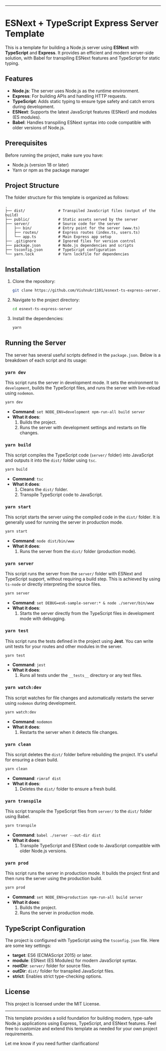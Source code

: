 
---

# ESNext + TypeScript Express Server Template

This is a template for building a Node.js server using **ESNext** with **TypeScript** and **Express**. It provides an efficient and modern server-side solution, with Babel for transpiling ESNext features and TypeScript for static typing.

## Features

- **Node.js**: The server uses Node.js as the runtime environment.
- **Express**: For building APIs and handling HTTP requests.
- **TypeScript**: Adds static typing to ensure type safety and catch errors during development.
- **ESNext**: Supports the latest JavaScript features (ESNext) and modules (ES modules).
- **Babel**: Handles transpiling ESNext syntax into code compatible with older versions of Node.js.

## Prerequisites

Before running the project, make sure you have:

- Node.js (version 18 or later)
- Yarn or npm as the package manager

## Project Structure

The folder structure for this template is organized as follows:

```
.
├── dist/               # Transpiled JavaScript files (output of the build)
├── public/             # Static assets served by the server
├── server/             # Source code for the server
│   ├── bin/            # Entry point for the server (www.ts)
│   ├── routes/         # Express routes (index.ts, users.ts)
│   └── app.ts          # Main Express app setup
├── .gitignore          # Ignored files for version control
├── package.json        # Node.js dependencies and scripts
├── tsconfig.json       # TypeScript configuration
└── yarn.lock           # Yarn lockfile for dependencies
```

## Installation

1. Clone the repository:

   ```bash
   git clone https://github.com/Vishnukr1101/esnext-ts-express-server.git
   ```

2. Navigate to the project directory:

   ```bash
   cd esnext-ts-express-server
   ```

3. Install the dependencies:

   ```bash
   yarn
   ```

## Running the Server

The server has several useful scripts defined in the `package.json`. Below is a breakdown of each script and its usage:

### `yarn dev`

This script runs the server in development mode. It sets the environment to `development`, builds the TypeScript files, and runs the server with live-reload using `nodemon`.

```bash
yarn dev
```

- **Command**: `set NODE_ENV=development npm-run-all build server`
- **What it does**: 
  1. Builds the project.
  2. Runs the server with development settings and restarts on file changes.

### `yarn build`

This script compiles the TypeScript code (`server/` folder) into JavaScript and outputs it into the `dist/` folder using `tsc`.

```bash
yarn build
```

- **Command**: `tsc`
- **What it does**: 
  1. Cleans the `dist/` folder.
  2. Transpile TypeScript code to JavaScript.

### `yarn start`

This script starts the server using the compiled code in the `dist/` folder. It is generally used for running the server in production mode.

```bash
yarn start
```

- **Command**: `node dist/bin/www`
- **What it does**: 
  1. Runs the server from the `dist/` folder (production mode).

### `yarn server`

This script runs the server from the `server/` folder with ESNext and TypeScript support, without requiring a build step. This is achieved by using `ts-node` or directly interpreting the source files.

```bash
yarn server
```

- **Command**: `set DEBUG=es6-sample-server:* & node ./server/bin/www`
- **What it does**: 
  1. Starts the server directly from the TypeScript files in development mode with debugging.

### `yarn test`

This script runs the tests defined in the project using **Jest**. You can write unit tests for your routes and other modules in the server.

```bash
yarn test
```

- **Command**: `jest`
- **What it does**: 
  1. Runs all tests under the `__tests__` directory or any test files.

### `yarn watch:dev`

This script watches for file changes and automatically restarts the server using `nodemon` during development.

```bash
yarn watch:dev
```

- **Command**: `nodemon`
- **What it does**: 
  1. Restarts the server when it detects file changes.

### `yarn clean`

This script deletes the `dist/` folder before rebuilding the project. It's useful for ensuring a clean build.

```bash
yarn clean
```

- **Command**: `rimraf dist`
- **What it does**: 
  1. Deletes the `dist/` folder to ensure a fresh build.

### `yarn transpile`

This script transpile the TypeScript files from `server/` to the `dist/` folder using Babel.

```bash
yarn transpile
```

- **Command**: `babel ./server --out-dir dist`
- **What it does**: 
  1. Transpile TypeScript and ESNext code to JavaScript compatible with older Node.js versions.

### `yarn prod`

This script runs the server in production mode. It builds the project first and then runs the server using the production build.

```bash
yarn prod
```

- **Command**: `set NODE_ENV=production npm-run-all build server`
- **What it does**: 
  1. Builds the project.
  2. Runs the server in production mode.

## TypeScript Configuration

The project is configured with TypeScript using the `tsconfig.json` file. Here are some key settings:

- **target**: ES6 (ECMAScript 2015) or later.
- **module**: ESNext (ES Modules) for modern JavaScript syntax.
- **rootDir**: `server/` folder for source files.
- **outDir**: `dist/` folder for transpiled JavaScript files.
- **strict**: Enables strict type-checking options.

## License

This project is licensed under the MIT License.

---

This template provides a solid foundation for building modern, type-safe Node.js applications using Express, TypeScript, and ESNext features. Feel free to customize and extend this template as needed for your own project requirements.

Let me know if you need further clarifications!